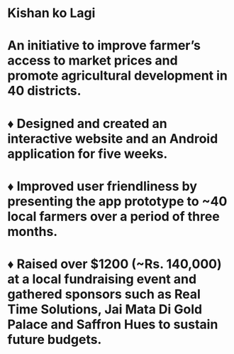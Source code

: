 # Kishan ko Lagi
# An initiative to improve farmer’s access to market prices and promote agricultural development in 40 districts.
# ♦	Designed and created an interactive website and an Android application for five weeks.
# ♦	Improved user friendliness by presenting the app prototype to ~40 local farmers over a period of three months.
# ♦	Raised over $1200 (~Rs. 140,000) at a local fundraising event and gathered sponsors such as Real Time Solutions, Jai Mata Di Gold Palace and Saffron Hues to sustain future budgets.
